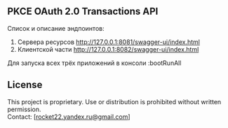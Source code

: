 ## PKCE OAuth 2.0 Transactions API

Список и описание эндпоинтов:
 1) Сервера ресурсов http://127.0.0.1:8081/swagger-ui/index.html
 2) Клиентской части http://127.0.0.1:8082/swagger-ui/index.html

Для запуска всех трёх приложений в консоли :bootRunAll











































## License

This project is proprietary. Use or distribution is prohibited without written permission.  
Contact: [rocket22.yandex.ru@gmail.com]